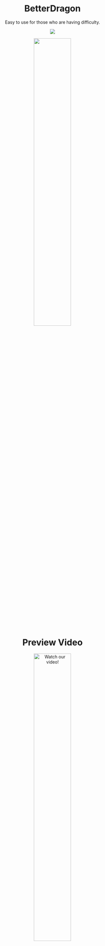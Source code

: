 <h1 align="center">
  BetterDragon
</h1>
<p align="center">  
 Easy to use for those who are having difficulty.
</p>
<p align="center">
  <a href="https://discord.gg/E5sHNCQGPe">
    <img src="https://img.shields.io/discord/1173195579736723496?color=brightgreen&logo=discord">
  </a>
</p>
  
<p align="center">
  <img src="https://github.com/user-attachments/assets/b98c231a-c114-4fb5-ace6-4a4c1a7eb143" width="49%" />
</p>
<h1 align="center">
  Preview Video
</h1>
<p align="center">
  <a href="https://www.youtube.com/watch?v=NaRsWahNe_w" target="_blank">
    <img src="https://img.youtube.com/vi/YOUR_VIDEO_ID/0.jpg" width="49%" alt="Watch our video!"/>
  </a>
</p>
  




## ENCOUNTERING "FindFirstFileW failed" ERROR? FIX IT NOW 💣

Getting a "FindFirstFileW failed: error [00000002]" message? Your antivirus might be blocking the file. Here's the fix:

#Temporarily Disable Antivirus:

1. Find your antivirus icon (usually bottom-right of your screen).
2. Right-click and choose to disable "Real-time Protection," "Virus Shield," or "Auto-Protect" (or similar) for a short time (15 mins - 1 hour).

#Redownload the File:

1. Go back to the website where you originally downloaded it.
2. Download it again.

#Immediately Re-Enable Antivirus!

1. Turn your antivirus back ON as soon as the download finishes. Don't browse the internet while it's off!
2. Right-click the downloaded file and choose "Scan for viruses" (if it doesn't scan automatically).

#Try Running the Program:

 1. If the scan is clean, it should work now.

# Still Not Working?

1. Add an exception: Tell your antivirus to ignore this specific file (check your antivirus's instructions on how to do this).
2. Contact the software developer: They might know about the issue and have a solution.

Keep your antivirus on for safety, only disable it briefly when needed!


## Useful Links:
- Discord: [KrazzyPH Community Discord Server](https://discord.gg/E5sHNCQGPe)

## Don't Forget ⚠︎
- I can't publish the source code of my Crafter Launcher yet, but I will release it soon.

